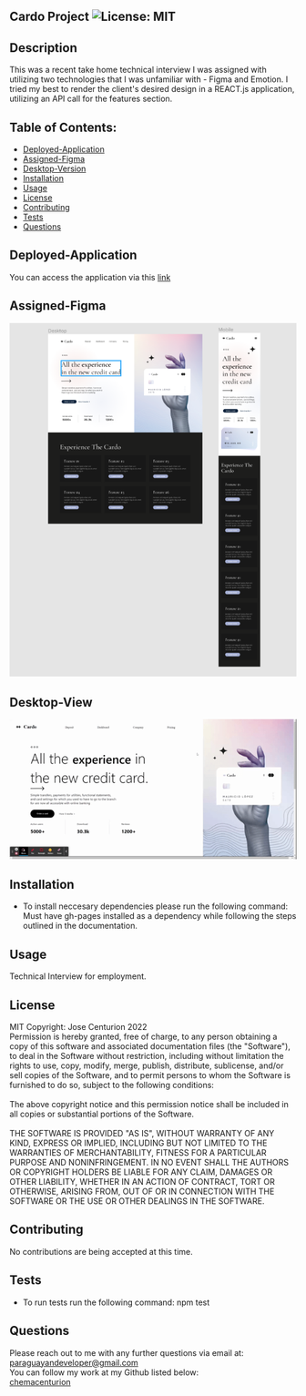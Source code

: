 ## Cardo Project ![License: MIT](https://img.shields.io/badge/License-MIT-yellow.svg)

## Description
This was a recent take home technical interview I was assigned with utilizing two technologies that I was unfamiliar with - Figma and Emotion. I tried my best to render the client's desired design in a REACT.js application, utilizing an API call for the features section.

## Table of Contents:
* [Deployed-Application](Deployed-Application)
* [Assigned-Figma](#Assigned-Figma)
* [Desktop-Version](#Desktop-Version)
* [Installation](#Installation)
* [Usage](#Usage)
* [License](#License)
* [Contributing](#Contributing)
* [Tests](#Tests)
* [Questions](#Questions)

## Deployed-Application
You can access the application via this
[link](https://chemacenturion.github.io/Cardo-Project/)

## Assigned-Figma
![Figma](https://github.com/chemacenturion/Cardo-Project/blob/main/project/src/images/clientDraft.png?raw=true)

## Desktop-View

![Desktop GIF](https://github.com/chemacenturion/Cardo-Project/blob/main/project/src/images/Desktop.gif?raw=true)

## Installation
* To install neccesary dependencies please run the following command:
Must have gh-pages installed as a dependency while following the steps outlined in the documentation.

## Usage
Technical Interview for employment.

## License
MIT Copyright: Jose Centurion 2022
<br/>
Permission is hereby granted, free of charge, to any person obtaining a copy of this software and associated documentation files (the "Software"), to deal in the Software without restriction, including without limitation the rights to use, copy, modify, merge, publish, distribute, sublicense, and/or sell copies of the Software, and to permit persons to whom the Software is furnished to do so, subject to the following conditions: <br/> <br/> The above copyright notice and this permission notice shall be included in all copies or substantial portions of the Software. <br/> <br/> THE SOFTWARE IS PROVIDED "AS IS", WITHOUT WARRANTY OF ANY KIND, EXPRESS OR IMPLIED, INCLUDING BUT NOT LIMITED TO THE WARRANTIES OF MERCHANTABILITY, FITNESS FOR A PARTICULAR PURPOSE AND NONINFRINGEMENT. IN NO EVENT SHALL THE AUTHORS OR COPYRIGHT HOLDERS BE LIABLE FOR ANY CLAIM, DAMAGES OR OTHER LIABILITY, WHETHER IN AN ACTION OF CONTRACT, TORT OR OTHERWISE, ARISING FROM, OUT OF OR IN CONNECTION WITH THE SOFTWARE OR THE USE OR OTHER DEALINGS IN THE SOFTWARE.

## Contributing
No contributions are being accepted at this time.

## Tests
* To run tests run the following command:
npm test

## Questions
Please reach out to me with any further questions via email at:
<br/>
paraguayandeveloper@gmail.com
<br/>
You can follow my work at my Github listed below:
<br/>
[chemacenturion](https://github.com/chemacenturion)
